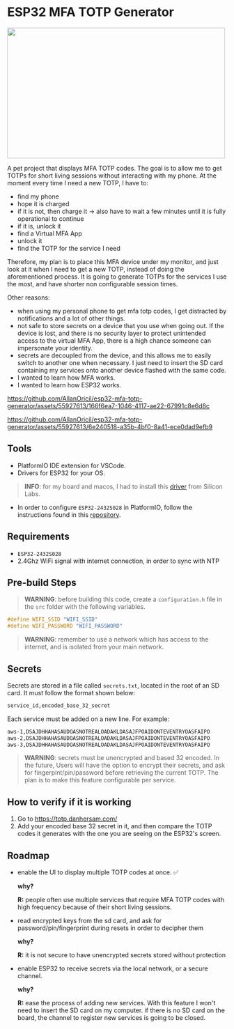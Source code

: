 # ESP32 MFA TOTP Generator

<img src="https://github.com/AllanOricil/esp32-mfa-totp-generator/assets/55927613/4323be9d-6abe-4873-81f7-417203a3e340" width="500" height="300">

A pet project that displays MFA TOTP codes. The goal is to allow me to get TOTPs for short living sessions without interacting with my phone. At the moment every time I need a new TOTP, I have to:

- find my phone
- hope it is charged
- if it is not, then charge it -> also have to wait a few minutes until it is fully operational to continue
- if it is, unlock it
- find a Virtual MFA App
- unlock it
- find the TOTP for the service I need

Therefore, my plan is to place this MFA device under my monitor, and just look at it when I need to get a new TOTP, instead of doing the aforementioned process. It is going to generate TOTPs for the services I use the most, and have shorter non configurable session times.

Other reasons:

- when using my personal phone to get mfa totp codes, I get distracted by notifications and a lot of other things.
- not safe to store secrets on a device that you use when going out. If the device is lost, and there is no security layer to protect unintended access to the virtual MFA App, there is a high chance someone can impersonate your identity.
- secrets are decoupled from the device, and this allows me to easily switch to another one when necessary. I just need to insert the SD card containing my services onto another device flashed with the same code.
- I wanted to learn how MFA works.
- I wanted to learn how ESP32 works.

https://github.com/AllanOricil/esp32-mfa-totp-generator/assets/55927613/166f6ea7-1046-4117-ae22-67991c8e6d8c


https://github.com/AllanOricil/esp32-mfa-totp-generator/assets/55927613/6e240518-a35b-4bf0-8a41-ece0dad9efb9


## Tools

- PlatformIO IDE extension for VSCode.
- Drivers for ESP32 for your OS. 
> **INFO**: for my board and macos, I had to install this [driver](https://www.silabs.com/developers/usb-to-uart-bridge-vcp-drivers) from Silicon Labs.
- In order to configure `ESP32-2432S028` in PlatformIO, follow the instructions found in this [repository](https://github.com/rzeldent/esp32-smartdisplay).

## Requirements

- `ESP32-2432S028`
- 2.4Ghz WiFi signal with internet connection, in order to sync with NTP

## Pre-build Steps

> **WARNING**: before building this code, create a `configuration.h` file in the `src` folder with the following variables.
````c
#define WIFI_SSID "WIFI_SSID"
#define WIFI_PASSWORD "WIFI_PASSWORD"
````
> **WARNING**: remember to use a network which has access to the internet, and is isolated from your main network.


## Secrets

Secrets are stored in a file called `secrets.txt`, located in the root of an SD card. It must follow the format shown below:

````bash
service_id,encoded_base_32_secret
````

Each service must be added on a new line. For example:

````bash
aws-1,DSAJDHHAHASAUDOASNOTREALOADAKLDASAJFPOAIDONTEVENTRYOASFAIPO
aws-2,DSAJDHHAHASAUDOASNOTREALOADAKLDASAJFPOAIDONTEVENTRYOASFAIPO
aws-3,DSAJDHHAHASAUDOASNOTREALOADAKLDASAJFPOAIDONTEVENTRYOASFAIPO
````

> **WARNING**: secrets must be unencrypted and based 32 encoded. In the future, Users will have the option to encrypt their secrets, and ask for fingerpint/pin/password before retrieving the current TOTP. The plan is to make this feature configurable per service.

## How to verify if it is working

1. Go to https://totp.danhersam.com/
2. Add your encoded base 32 secret in it, and then compare the TOTP codes it generates with the one you are seeing on the ESP32's screen.


## Roadmap

-  enable the UI to display multiple TOTP codes at once. ✅

	**why?**

	**R:** people often use multiple services that require MFA TOTP codes with high frequency because of their short living sessions.

- read encrypted keys from the sd card, and ask for password/pin/fingerprint during resets in order to decipher them

	**why?** 

	**R:** it is not secure to have unencrypted secrets stored without protection

- enable ESP32 to receive secrets via the local network, or a secure channel.

	**why?** 

	**R:** ease the process of adding new services. With this feature I won't need to insert the SD card on my computer. if there is no SD card on the board, the channel to register new services is going to be closed.
